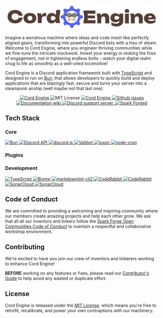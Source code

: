 <div align="center" width="100%">
  <picture>
    <source media="(prefers-color-scheme: dark)"
      srcset="../assets/images/logo-dk.webp">
    <source media="(prefers-color-scheme: light)"
      srcset="../assets/images/logo-lt.webp">
    <img alt="Cord Engine"
      src="../assets/images/logo-lt.webp">
  </picture>
</div>

Imagine a wondrous machine where ideas and code mesh like perfectly aligned gears, transforming into powerful Discord bots with a hiss of steam. Welcome to Cord Engine, where you engineer thriving communities while we fine-tune the intricate clockwork. Invest your energy in stoking the fires of engagement, not in tightening endless bolts – watch your digital realm chug to life as smoothly as a well-oiled locomotive!

Cord Engine is a Discord application framework built with [TypeScript](https://www.typescriptlang.org) and designed to run on [Bun](https://bun.sh), that allows developers to quickly build and deploy applications that are blazingly fast, secure and turns your server into a steampunk airship (well maybe not that last one).

<div align="center" width="100%">
  <a href="https://github.com/CordEngine/CordEngine">
    <picture>
      <source media="(prefers-color-scheme: dark)"
        srcset="https://dub.sh/UWDjz89">
      <source media="(prefers-color-scheme: light)"
        srcset="https://dub.sh/7WGd9l4">
      <img alt="Cord Engine"
        src="https://dub.sh/7WGd9l4"
        height=30>
    </picture>
  </a>
  <picture>
    <source media="(prefers-color-scheme: dark)"
      srcset="https://dub.sh/sCLUPTd">
    <source media="(prefers-color-scheme: light)"
      srcset="https://dub.sh/3SXQ5NU">
    <img alt="MIT License"
      src="https://dub.sh/3SXQ5NU"
      height=30>
  </picture>
  <a href="https://github.com/orgs/CordEngine/projects/3">
    <picture>
      <source media="(prefers-color-scheme: dark)"
        srcset="https://img.shields.io/badge/Roadmap-ffe300?style=for-the-badge&logo=openstreetmap&logoColor=575757&label=Project&labelColor=c9b09a">
      <source media="(prefers-color-scheme: light)"
        srcset="https://img.shields.io/badge/Roadmap-ffe300?style=for-the-badge&logo=openstreetmap&label=Project&labelColor=543e36">
      <img alt="Cord Engine"
        src="https://img.shields.io/badge/Roadmap-ffe300?style=for-the-badge&logo=openstreetmap&label=Project&labelColor=543e36"
        height=30>
    </picture>
  </a>

  <a href="https://github.com/CordEngine/core/issues">
    <picture>
      <source media="(prefers-color-scheme: dark)"
        srcset="https://img.shields.io/github/issues/cordengine/core?style=for-the-badge&logo=github&logoSize=auto&logoColor=575757&label=Issues&labelColor=c9b09a&color=a3e60d">
      <source media="(prefers-color-scheme: light)"
        srcset="https://img.shields.io/github/issues/cordengine/core?style=for-the-badge&logo=github&logoSize=auto&label=Issues&labelColor=543e36&color=a3e60d">
      <img alt="Github issues"
        src="https://img.shields.io/github/issues/cordengine/core?style=for-the-badge&logo=github&logoSize=auto&label=Issues&labelColor=543e36&color=a3e60d"
        height=30>
    </picture>
  </a>
  <a href="https://github.com/CordEngine/core/wiki">
    <picture>
      <source media="(prefers-color-scheme: dark)"
        srcset="https://img.shields.io/badge/wiki-17bfff?style=for-the-badge&logo=google-docs&logoSize=auto&logoColor=575757&label=Documentation&labelColor=c9b09a">
      <source media="(prefers-color-scheme: light)"
        srcset="https://img.shields.io/badge/wiki-17bfff?style=for-the-badge&logo=google-docs&logoSize=auto&logoColor=white&label=Documentation&labelColor=543e36">
      <img alt="Documentation wiki"
        src="https://img.shields.io/badge/wiki-17bfff?style=for-the-badge&logo=google-docs&logoSize=auto&logoColor=white&label=Documentation&labelColor=543e36"
        height=30>
    </picture>
  </a>
  <a href="https://discord.gg/T5nhwPMSsJ">
    <picture>
      <source media="(prefers-color-scheme: dark)"
        srcset="https://img.shields.io/discord/1250847505566929037?style=for-the-badge&logo=discord&logoSize=auto&label=Support%20server&labelColor=c9b09a&color=9673ff">
      <source media="(prefers-color-scheme: light)"
        srcset="https://img.shields.io/discord/1250847505566929037?style=for-the-badge&logo=discord&logoSize=auto&label=Support%20server&labelColor=543e36&color=9673ff">
      <img alt="Discord support server."
        src="https://img.shields.io/discord/1250847505566929037?style=for-the-badge&logo=discord&logoSize=auto&label=Support%20server&labelColor=543e36&color=9673ff"
        height=30>
    </picture>
  </a>
  
  <a href="https://sparkforge.dev">
    <picture>
      <source media="(prefers-color-scheme: dark)"
        srcset="https://img.shields.io/badge/Spark🔥Forged-009966?style=for-the-badge">
      <source media="(prefers-color-scheme: light)"
        srcset="https://img.shields.io/badge/Spark🔥Forged-009966?style=for-the-badge">
      <img alt="Spark Forged"
        src="https://img.shields.io/badge/Spark🔥Forged-009966?style=for-the-badge"
        height=30>
    </picture>
  </a>
</div>

## Tech Stack

### Core

<a href="https://bun.sh">
  <picture>
    <source media="(prefers-color-scheme: dark)"
      srcset="https://img.shields.io/badge/dynamic/json?url=https%3A%2F%2Fgithub.com%2FCordEngine%2Fcore%2Fraw%2Fmain%2Fpackage.json&query=%24.engines.bun&style=for-the-badge&logo=bun&logoSize=auto&logoColor=575757&label=Bun&color=5865F2&labelColor=c9b09a">
    <source media="(prefers-color-scheme: light)"
      srcset="https://img.shields.io/badge/dynamic/json?url=https%3A%2F%2Fgithub.com%2FCordEngine%2Fcore%2Fraw%2Fmain%2Fpackage.json&query=%24.engines.bun&style=for-the-badge&logo=bun&logoSize=auto&label=Bun&color=5865F2&labelColor=543e36">
    <img alt="Bun"
      src="https://img.shields.io/badge/dynamic/json?url=https%3A%2F%2Fgithub.com%2FCordEngine%2Fcore%2Fraw%2Fmain%2Fpackage.json&query=%24.engines.bun&style=for-the-badge&logo=bun&logoSize=auto&label=Bun&color=5865F2&labelColor=543e36"
      height=35>
  </picture>
</a>
<a href="https://discord.com/developers/docs/reference">
  <picture>
    <source media="(prefers-color-scheme: dark)"
      srcset="https://img.shields.io/badge/v10-5865F2?style=for-the-badge&logo=discord&logoSize=auto&label=Discord%20API&color=5865F2&labelColor=c9b09a">
    <source media="(prefers-color-scheme: light)"
      srcset="https://img.shields.io/badge/v10-5865F2?style=for-the-badge&logo=discord&logoSize=auto&label=Discord%20API&color=5865F2&labelColor=543e36">
    <img alt="Discord API"
      src="https://img.shields.io/badge/v10-5865F2?style=for-the-badge&logo=discord&logoSize=auto&label=Discord%20API&color=5865F2&labelColor=543e36"
      height=35>
  </picture>
</a>
<a href="https://discordjs.dev">
  <picture>
    <source media="(prefers-color-scheme: dark)"
      srcset="https://dub.sh/OiH66Nn">
    <source media="(prefers-color-scheme: light)"
      srcset="https://dub.sh/8xY13tk">
    <img alt="discord.js"
      src="https://dub.sh/8xY13tk"
      height=35>
  </picture>
</a>
<a href="https://valibot.dev">
  <picture>
    <source media="(prefers-color-scheme: dark)"
      srcset="https://dub.sh/3MdLn65">
    <source media="(prefers-color-scheme: light)"
      srcset="https://dub.sh/tJgFOnB">
    <img alt="Valibot"
      src="https://dub.sh/tJgFOnB"
      height=35>
  </picture>
</a>
<a href="https://moment.github.io/luxon/">
  <picture>
    <source media="(prefers-color-scheme: dark)"
      srcset="https://dub.sh/5jKQKM9">
    <source media="(prefers-color-scheme: light)"
      srcset="https://dub.sh/uMXm4zF">
    <img alt="luxon" src="https://dub.sh/uMXm4zF"
    height=35>
  </picture>
</a>
<a href="https://github.com/kelektiv/node-cron">
  <picture>
    <source media="(prefers-color-scheme: dark)"
      srcset="https://dub.sh/yPqlJYi">
    <source media="(prefers-color-scheme: light)"
      srcset="https://dub.sh/3pqZWUR">
    <img alt="node-cron"
      src="https://dub.sh/3pqZWUR"
      height=35>
  </picture>
</a>

### Plugins

### Development

<a href="https://www.typescriptlang.org">
  <picture>
    <source media="(prefers-color-scheme: dark)"
      srcset="https://img.shields.io/github/package-json/dependency-version/cordengine/core/dev/typescript?style=for-the-badge&logo=typescript&logoSize=auto&label=TypeScript&color=5865F2&labelColor=c9b09a">
    <source media="(prefers-color-scheme: light)"
      srcset="https://img.shields.io/github/package-json/dependency-version/cordengine/core/dev/typescript?style=for-the-badge&logo=typescript&logoSize=auto&label=TypeScript&color=5865F2&labelColor=543e36">
    <img alt="TypeScript"
      src="https://img.shields.io/github/package-json/dependency-version/cordengine/core/dev/typescript?style=for-the-badge&logo=typescript&logoSize=auto&label=TypeScript&color=5865F2&labelColor=543e36"
      height=35>
  </picture>
</a>
<a href="https://biomejs.dev">
  <picture>
    <source media="(prefers-color-scheme: dark)"
      srcset="https://dub.sh/ChkySXJ">
    <source media="(prefers-color-scheme: light)"
      srcset="https://dub.sh/QdaplRJ">
    <img alt="Biome"
      src="https://dub.sh/QdaplRJ"
      height=35>
  </picture>
</a>
<a href="https://github.com/DavidAnson/markdownlint">
  <picture>
    <source media="(prefers-color-scheme: dark)"
      srcset="https://img.shields.io/github/package-json/dependency-version/cordengine/core/dev/markdownlint-cli2?style=for-the-badge&logoSize=auto&label=markdownlint-cli2&color=5865F2&labelColor=c9b09a&logoColor=575757&logo=markdown">
    <source media="(prefers-color-scheme: light)"
      srcset="https://img.shields.io/github/package-json/dependency-version/cordengine/core/dev/markdownlint-cli2?style=for-the-badge&logoSize=auto&label=markdownlint-cli2&color=5865F2&labelColor=543e36&logo=markdown">
    <img alt="markdownlint-cli2"
      src="https://img.shields.io/github/package-json/dependency-version/cordengine/core/dev/markdownlint-cli2?style=for-the-badge&logoSize=auto&label=markdownlint-cli2&color=5865F2&labelColor=543e36&logo=markdown"
      height=35>
  </picture>
</a>
<a href="https://cla-assistant.io">
    <picture>
      <source media="(prefers-color-scheme: dark)"
      srcset="https://dub.sh/sBzc2MD">
    <source media="(prefers-color-scheme: light)"
      srcset="https://dub.sh/sMoVVzr">
    <img alt="CodeRabbit"
      src="https://dub.sh/sMoVVzr"
      height=35>
    </picture>
  </a>
<a href="https://www.coderabbit.ai">
    <picture>
      <source media="(prefers-color-scheme: dark)"
      srcset="https://dub.sh/qIhMes8">
    <source media="(prefers-color-scheme: light)"
      srcset="https://dub.sh/jbnYjI6">
    <img alt="CodeRabbit"
      src="https://dub.sh/jbnYjI6"
      height=35>
    </picture>
  </a>
  <a href="https://sonarcloud.io/organizations/cordengine/projects">
    <picture>
      <source media="(prefers-color-scheme: dark)"
      srcset="https://img.shields.io/badge/​Scanned-5865F2?style=for-the-badge&label=SonarCloud&labelColor=c9b09a&logo=sonarcloud">
    <source media="(prefers-color-scheme: light)"
      srcset="https://img.shields.io/badge/​Scanned-5865F2?style=for-the-badge&label=SonarCloud&labelColor=543e36&logo=sonarcloud">
    <img alt="SonarCloud"
      src="https://img.shields.io/badge/Scanned-5865F2?style=for-the-badge&label=SonarCloud&labelColor=543e36&logo=sonarcloud"
      height=35>
    </picture>
  </a>
  <a href="https://docs.renovatebot.com">
    <picture>
      <source media="(prefers-color-scheme: dark)"
      srcset="https://img.shields.io/badge/Monitored-5865F2?style=for-the-badge&label=Renovate&labelColor=c9b09a&logo=renovate&logoColor=027fa0">
    <source media="(prefers-color-scheme: light)"
      srcset="https://img.shields.io/badge/Monitored-5865F2?style=for-the-badge&label=Renovate&labelColor=543e36&logo=renovate&logoColor=a3e5d9">
    <img alt="SonarCloud"
      src="https://img.shields.io/badge/Monitored-5865F2?style=for-the-badge&label=Renovate&labelColor=543e36&logo=renovate&logoColor=a3e5d9"
      height=35>
    </picture>
  </a>

## Code of Conduct

We are committed to providing a welcoming and inspiring community where our members create amazing projects and help each other grow. We ask that all all our inventors and tinkers follow the [Spark Forge Open Communities Code of Conduct](../CODE_OF_CONDUCT.md) to maintain a respectful and collaborative workshop environment.

## Contributing

We're excited to have you join our crew of inventors and tinkerers working to enhance Cord Engine!

**BEFORE** working on any features or fixes, please read our [Contributor's
Guide](../CONTRIBUTING.md) to help avoid any wasted or duplicate effort.

## License

Cord Engine is released under the [MIT License](../LICENSE), which means you're free to retrofit, recalibrate, and power your own contraptions with our machinery.
